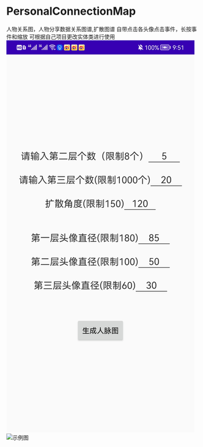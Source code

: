 # PersonalConnectionMap
人物关系图，人物分享数据关系图谱,扩散图谱
自带点击各头像点击事件，长按事件和缩放
可根据自己项目更改实体类进行使用
![image设置图](https://github.com/littletreeSun/Resource-Catalog/blob/main/images/Screenshot.png)
![示例图](https://github.com/littletreeSun/Resource-Catalog/blob/main/gif/SVID.gif)
